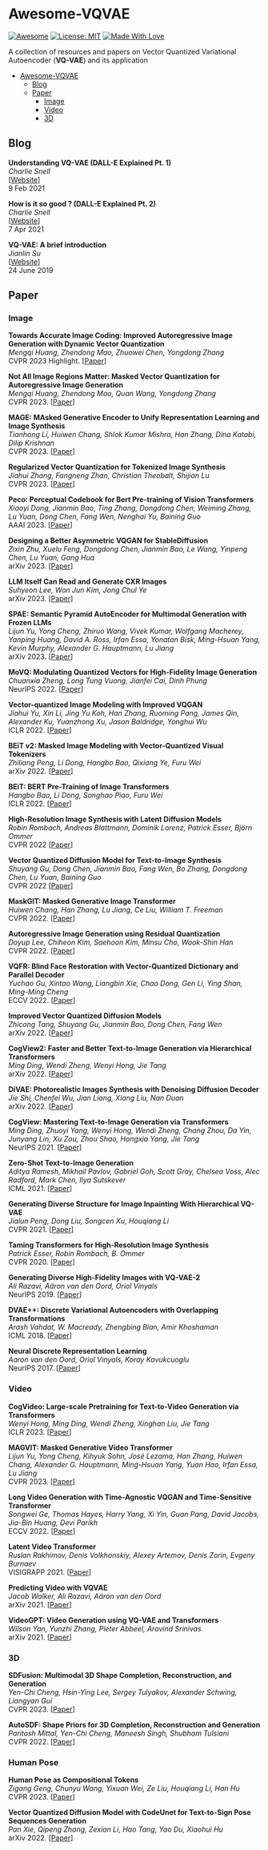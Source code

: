 # Awesome-VQVAE
[![Awesome](https://cdn.rawgit.com/sindresorhus/awesome/d7305f38d29fed78fa85652e3a63e154dd8e8829/media/badge.svg)](https://github.com/rese1f/awesome-VQVAE) 
[![License: MIT](https://img.shields.io/badge/License-MIT-green.svg)](https://opensource.org/licenses/MIT)
[![Made With Love](https://img.shields.io/badge/Made%20With-Love-red.svg)](https://github.com/chetanraj/awesome-github-badges)

A collection of resources and papers on Vector Quantized Variational Autoencoder (**VQ-VAE**) and its application

- [Awesome-VQVAE](#awesome-vqvae)
  - [Blog](#blog)
  - [Paper](#paper)
    - [Image](#image)
    - [Video](#video)
    - [3D](#3d)

## Blog

<!-- **Title** \
*author* \
[[Website](link)] \
24 Sep 2022 -->

**Understanding VQ-VAE (DALL-E Explained Pt. 1)** \
*Charlie Snell* \
[[Website](https://ml.berkeley.edu/blog/posts/vq-vae/)] \
9 Feb 2021

**How is it so good ? (DALL-E Explained Pt. 2)** \
*Charlie Snell* \
[[Website](https://ml.berkeley.edu/blog/posts/dalle2/)] \
7 Apr 2021

**VQ-VAE: A brief introduction** \
*Jianlin Su* \
[[Website](https://kexue.fm/archives/6760)] \
24 June 2019

<!-- ## Survey -->

<!-- **Title** \
*author* \
arXiv 2023. [[Paper](link)] \
13 Feb 2023 -->

## Paper

<!-- **Title** \
*author* \
arXiv 2023. [[Paper](link)] [[Github](link)] -->

### Image

**Towards Accurate Image Coding: Improved Autoregressive Image Generation with Dynamic Vector Quantization** \
*Mengqi Huang, Zhendong Mao, Zhuowei Chen, Yongdong Zhang* \
CVPR 2023 Highlight. [[Paper](https://arxiv.org/abs/2305.11718)]

**Not All Image Regions Matter: Masked Vector Quantization for Autoregressive Image Generation** \
*Mengqi Huang, Zhendong Mao, Quan Wang, Yongdong Zhang* \
CVPR 2023. [[Paper](https://arxiv.org/abs/2305.13607)]

**MAGE: MAsked Generative Encoder to Unify Representation Learning and Image Synthesis** \
*Tianhong Li, Huiwen Chang, Shlok Kumar Mishra, Han Zhang, Dina Katabi, Dilip Krishnan* \
CVPR 2023. [[Paper](https://arxiv.org/abs/2211.09117)]

**Regularized Vector Quantization for Tokenized Image Synthesis** \
*Jiahui Zhang, Fangneng Zhan, Christian Theobalt, Shijian Lu* \
CVPR 2023. [[Paper](https://arxiv.org/abs/2303.06424)]

**Peco: Perceptual Codebook for Bert Pre-training of Vision Transformers** \
*Xiaoyi Dong, Jianmin Bao, Ting Zhang, Dongdong Chen, Weiming Zhang, Lu Yuan, Dong Chen, Fang Wen, Nenghai Yu, Baining Guo* \
AAAI 2023. [[Paper](https://arxiv.org/abs/2111.12710)]

**Designing a Better Asymmetric VQGAN for StableDiffusion** \
*Zixin Zhu, Xuelu Feng, Dongdong Chen, Jianmin Bao, Le Wang, Yinpeng Chen, Lu Yuan, Gang Hua* \
arXiv 2023. [[Paper](https://arxiv.org/abs/2306.04632)]

**LLM Itself Can Read and Generate CXR Images** \
*Suhyeon Lee, Won Jun Kim, Jong Chul Ye* \
arXiv 2023. [[Paper](https://arxiv.org/abs/2305.11490)]

**SPAE: Semantic Pyramid AutoEncoder for Multimodal Generation with Frozen LLMs** \
*Lijun Yu, Yong Cheng, Zhiruo Wang, Vivek Kumar, Wolfgang Macherey, Yanping Huang, David A. Ross, Irfan Essa, Yonatan Bisk, Ming-Hsuan Yang, Kevin Murphy, Alexander G. Hauptmann, Lu Jiang* \
arXiv 2023. [[Paper](https://arxiv.org/abs/2306.17842)]

**MoVQ: Modulating Quantized Vectors for High-Fidelity Image Generation** \
*Chuanxia Zheng, Long Tung Vuong, Jianfei Cai, Dinh Phung* \
NeurIPS 2022. [[Paper](https://arxiv.org/abs/2209.09002)]

**Vector-quantized Image Modeling with Improved VQGAN** \
*Jiahui Yu, Xin Li, Jing Yu Koh, Han Zhang, Ruoming Pang, James Qin, Alexander Ku, Yuanzhong Xu, Jason Baldridge, Yonghui Wu* \
ICLR 2022. [[Paper](https://arxiv.org/abs/2110.04627)]

**BEiT v2: Masked Image Modeling with Vector-Quantized Visual Tokenizers** \
*Zhiliang Peng, Li Dong, Hangbo Bao, Qixiang Ye, Furu Wei* \
arXiv 2022. [[Paper](https://arxiv.org/abs/2208.06366)]

**BEiT: BERT Pre-Training of Image Transformers** \
*Hangbo Bao, Li Dong, Songhao Piao, Furu Wei* \
ICLR 2022. [[Paper](https://arxiv.org/abs/2106.08254)]

**High-Resolution Image Synthesis with Latent Diffusion Models** \
*Robin Rombach, Andreas Blattmann, Dominik Lorenz, Patrick Esser, Björn Ommer* \
CVPR 2022  [[Paper](https://arxiv.org/abs/2112.10752)]

**Vector Quantized Diffusion Model for Text-to-Image Synthesis** \
*Shuyang Gu, Dong Chen, Jianmin Bao, Fang Wen, Bo Zhang, Dongdong Chen, Lu Yuan, Baining Guo* \
CVPR 2022  [[Paper](https://arxiv.org/abs/2111.14822)]

**MaskGIT: Masked Generative Image Transformer** \
*Huiwen Chang, Han Zhang, Lu Jiang, Ce Liu, William T. Freeman* \
CVPR 2022. [[Paper](https://arxiv.org/abs/2202.04200)]

**Autoregressive Image Generation using Residual Quantization** \
*Doyup Lee, Chiheon Kim, Saehoon Kim, Minsu Cho, Wook-Shin Han* \
CVPR 2022. [[Paper](https://arxiv.org/abs/2203.01941)]

**VQFR: Blind Face Restoration with Vector-Quantized Dictionary and Parallel Decoder** \
*Yuchao Gu, Xintao Wang, Liangbin Xie, Chao Dong, Gen Li, Ying Shan, Ming-Ming Cheng* \
ECCV 2022. [[Paper](https://arxiv.org/abs/2205.06803)]

**Improved Vector Quantized Diffusion Models** \
*Zhicong Tang, Shuyang Gu, Jianmin Bao, Dong Chen, Fang Wen* \
arXiv 2022. [[Paper](https://arxiv.org/abs/2205.16007)]

**CogView2: Faster and Better Text-to-Image Generation via Hierarchical Transformers** \
*Ming Ding, Wendi Zheng, Wenyi Hong, Jie Tang* \
arXiv 2022. [[Paper](https://arxiv.org/abs/2204.14217)]

**DiVAE: Photorealistic Images Synthesis with Denoising Diffusion Decoder** \
*Jie Shi, Chenfei Wu, Jian Liang, Xiang Liu, Nan Duan* \
arXiv 2022. [[Paper](https://arxiv.org/abs/2206.00386)]

**CogView: Mastering Text-to-Image Generation via Transformers** \
*Ming Ding, Zhuoyi Yang, Wenyi Hong, Wendi Zheng, Chang Zhou, Da Yin, Junyang Lin, Xu Zou, Zhou Shao, Hongxia Yang, Jie Tang* \
NeurIPS 2021. [[Paper](https://arxiv.org/abs/2105.13290)]

**Zero-Shot Text-to-Image Generation** \
*Aditya Ramesh, Mikhail Pavlov, Gabriel Goh, Scott Gray, Chelsea Voss, Alec Radford, Mark Chen, Ilya Sutskever* \
ICML 2021. [[Paper](https://arxiv.org/abs/2102.12092)]

**Generating Diverse Structure for Image Inpainting With Hierarchical VQ-VAE** \
*Jialun Peng, Dong Liu, Songcen Xu, Houqiang Li* \
CVPR 2021. [[Paper](https://arxiv.org/abs/2103.10022)]

**Taming Transformers for High-Resolution Image Synthesis** \
*Patrick Esser, Robin Rombach, B. Ommer* \
CVPR 2020. [[Paper](https://arxiv.org/abs/2012.09841)]

**Generating Diverse High-Fidelity Images with VQ-VAE-2** \
*Ali Razavi, Aäron van den Oord, Oriol Vinyals* \
NeurIPS 2019. [[Paper](https://arxiv.org/abs/1906.00446v1)]

**DVAE++: Discrete Variational Autoencoders with Overlapping Transformations** \
*Arash Vahdat, W. Macready, Zhengbing Bian, Amir Khoshaman* \
ICML 2018. [[Paper](https://arxiv.org/abs/1802.04920)]

**Neural Discrete Representation Learning** \
*Aaron van den Oord, Oriol Vinyals, Koray Kavukcuoglu* \
NeurIPS 2017. [[Paper](https://arxiv.org/abs/1711.00937)]

### Video

**CogVideo: Large-scale Pretraining for Text-to-Video Generation via Transformers** \
*Wenyi Hong, Ming Ding, Wendi Zheng, Xinghan Liu, Jie Tang* \
ICLR 2023. [[Paper](https://arxiv.org/abs/2205.15868)]

**MAGVIT: Masked Generative Video Transformer** \
*Lijun Yu, Yong Cheng, Kihyuk Sohn, José Lezama, Han Zhang, Huiwen Chang, Alexander G. Hauptmann, Ming-Hsuan Yang, Yuan Hao, Irfan Essa, Lu Jiang* \
CVPR 2023. [[Paper](https://arxiv.org/abs/2212.05199)]

**Long Video Generation with Time-Agnostic VQGAN and Time-Sensitive Transformer** \
*Songwei Ge, Thomas Hayes, Harry Yang, Xi Yin, Guan Pang, David Jacobs, Jia-Bin Huang, Devi Parikh* \
ECCV 2022. [[Paper](https://arxiv.org/abs/2204.03638)]

**Latent Video Transformer** \
*Ruslan Rakhimov, Denis Volkhonskiy, Alexey Artemov, Denis Zorin, Evgeny Burnaev* \
VISIGRAPP 2021. [[Paper](https://arxiv.org/abs/2006.10704)]

**Predicting Video with VQVAE** \
*Jacob Walker, Ali Razavi, Aäron van den Oord* \
arXiv 2021. [[Paper](https://arxiv.org/abs/2103.01950)]

**VideoGPT: Video Generation using VQ-VAE and Transformers** \
*Wilson Yan, Yunzhi Zhang, Pieter Abbeel, Aravind Srinivas* \
arXiv 2021. [[Paper](https://arxiv.org/abs/2104.10157)]

### 3D

**SDFusion: Multimodal 3D Shape Completion, Reconstruction, and Generation** \
*Yen-Chi Cheng, Hsin-Ying Lee, Sergey Tulyakov, Alexander Schwing, Liangyan Gui* \
CVPR 2023. [[Paper](https://arxiv.org/abs/2212.04493)]

**AutoSDF: Shape Priors for 3D Completion, Reconstruction and Generation** \
*Paritosh Mittal, Yen-Chi Cheng, Maneesh Singh, Shubham Tulsiani* \
CVPR 2022. [[Paper](https://arxiv.org/abs/2203.09516)]

### Human Pose

**Human Pose as Compositional Tokens** \
*Zigang Geng, Chunyu Wang, Yixuan Wei, Ze Liu, Houqiang Li, Han Hu* \
CVPR 2023. [[Paper](https://arxiv.org/abs/2303.11638)]

**Vector Quantized Diffusion Model with CodeUnet for Text-to-Sign Pose Sequences Generation** \
*Pan Xie, Qipeng Zhang, Zexian Li, Hao Tang, Yao Du, Xiaohui Hu* \
arXiv 2022. [[Paper](https://arxiv.org/abs/2208.09141)]


